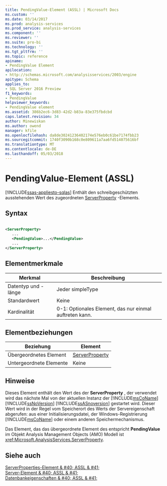 ```yaml
---
title: PendingValue-Element (ASSL) | Microsoft Docs
ms.custom: ''
ms.date: 03/14/2017
ms.prod: analysis-services
ms.prod_service: analysis-services
ms.component: ''
ms.reviewer: ''
ms.suite: pro-bi
ms.technology: ''
ms.tgt_pltfrm: ''
ms.topic: reference
apiname:
- PendingValue Element
apilocation:
- http://schemas.microsoft.com/analysisservices/2003/engine
apitype: Schema
applies_to:
- SQL Server 2016 Preview
f1_keywords:
- PendingValue
helpviewer_keywords:
- PendingValue element
ms.assetid: 386b2ec6-3d83-42d2-b83a-83e375fbdcbd
caps.latest.revision: 34
author: Minewiskan
ms.author: owend
manager: kfile
ms.openlocfilehash: da8de30241236402174e576eb0c61be7174fbb23
ms.sourcegitcommit: 1740f3090b168c0e809611a7aa6fd514075616bf
ms.translationtype: MT
ms.contentlocale: de-DE
ms.lasthandoff: 05/03/2018
---
```

# <a name="pendingvalue-element-assl"></a>PendingValue-Element (ASSL)
[!INCLUDE[ssas-appliesto-sqlas](../../../includes/ssas-appliesto-sqlas.md)]
  Enthält den schreibgeschützten ausstehenden Wert des zugeordneten [ServerProperty](../../../analysis-services/scripting/objects/serverproperty-element-assl.md) -Elements.  
  
## <a name="syntax"></a>Syntax  
  
```xml  
  
<ServerProperty>  
   ...  
   <PendingValue>...</PendingValue>  
   ...  
</ServerProperty>  
```  
  
## <a name="element-characteristics"></a>Elementmerkmale  
  
|Merkmal|Beschreibung|  
|--------------------|-----------------|  
|Datentyp und -länge|Jeder simpleType|  
|Standardwert|Keine|  
|Kardinalität|0-1: Optionales Element, das nur einmal auftreten kann.|  
  
## <a name="element-relationships"></a>Elementbeziehungen  
  
|Beziehung|Element|  
|------------------|-------------|  
|Übergeordnetes Element|[ServerProperty](../../../analysis-services/scripting/objects/serverproperty-element-assl.md)|  
|Untergeordnete Elemente|Keine|  
  
## <a name="remarks"></a>Hinweise  
 Dieses Element enthält den Wert des der **ServerProperty** , der verwendet wird das nächste Mal von der aktuellen Instanz der [!INCLUDE[msCoName](../../../includes/msconame-md.md)] [!INCLUDE[ssNoVersion](../../../includes/ssnoversion-md.md)] [!INCLUDE[ssASnoversion](../../../includes/ssasnoversion-md.md)] gestartet wird. Dieser Wert wird in der Regel vom Speicherort des Werts der Servereigenschaft abgerufen: aus einer Initialisierungsdatei, der Windows-Registrierung [!INCLUDE[msCoName](../../../includes/msconame-md.md)] oder einem anderen Speichermechanismus.  
  
 Das Element, das das übergeordnete Element des entspricht **PendingValue** im Objekt Analysis Management Objects (AMO) Modell ist <xref:Microsoft.AnalysisServices.ServerProperty>.  
  
## <a name="see-also"></a>Siehe auch  
 [ServerProperties-Element & #40; ASSL & #41;](../../../analysis-services/scripting/collections/serverproperties-element-assl.md)   
 [Server-Element & #40; ASSL & #41;](../../../analysis-services/scripting/objects/server-element-assl.md)   
 [Datenbankeigenschaften & #40; ASSL & #41;](../../../analysis-services/scripting/properties/properties-assl.md)  
  
  
